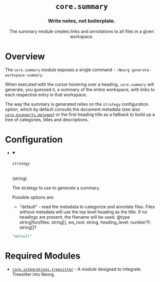 <div align="center">

# `core.summary`

### Write notes, not boilerplate.

The summary module creates links and annotations to all files in a given workspace.



</div>

# Overview

<!-- TODO: GIF -->
The `core.summary` module exposes a single command - `:Neorg generate-workspace-summary`.

When executed with the cursor hovering over a heading, `core.summary` will generate, you guessed it,
a summary of the entire workspace, with links to each respective entry in that workspace.

The way the summary is generated relies on the `strategy` configuration option,
which by default consults the document metadata (see also
[`core.esupports.metagen`](https://github.com/nvim-neorg/neorg/wiki/Metagen)) or the first heading title
as a fallback to build up a tree of categories, titles and descriptions.

# Configuration

* <details open>
  
  <summary><h6><code>strategy</h6></code> (string)</summary>
  
  <div>
  
  The strategy to use to generate a summary.
  
  Possible options are:
  - "default" - read the metadata to categorize and annotate files. Files
  without metadata will use the top level heading as the title. If no headings are present, the filename will be used.
  @type string|fun(files: string[], ws_root: string, heading_level: number?): string[]?
  
  </div>
  
  ```lua
  "default"
  ```
  
  </details>


# Required Modules

- [`core.integrations.treesitter`](https://github.com/nvim-neorg/neorg/wiki/Treesitter-Integration) - A module designed to integrate Treesitter into Neorg.

